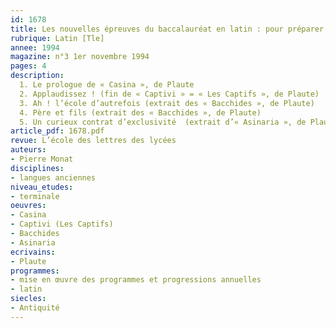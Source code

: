 ```yaml
---
id: 1678
title: Les nouvelles épreuves du baccalauréat en latin : pour préparer la version  
rubrique: Latin [Tle]
annee: 1994
magazine: n°3 1er novembre 1994
pages: 4
description: 
  1. Le prologue de « Casina », de Plaute
  2. Applaudissez ! (fin de « Captivi » = « Les Captifs », de Plaute)
  3. Ah ! l’école d’autrefois (extrait des « Bacchides », de Plaute)
  4. Père et fils (extrait des « Bacchides », de Plaute)
  5. Un curieux contrat d’exclusivité  (extrait d’« Asinaria », de Plaute)
article_pdf: 1678.pdf
revue: L’école des lettres des lycées
auteurs:
- Pierre Monat
disciplines:
- langues anciennes
niveau_etudes:
- terminale
oeuvres:
- Casina
- Captivi (Les Captifs)
- Bacchides
- Asinaria
ecrivains:
- Plaute
programmes:
- mise en œuvre des programmes et progressions annuelles
- latin
siecles:
- Antiquité
---
```

